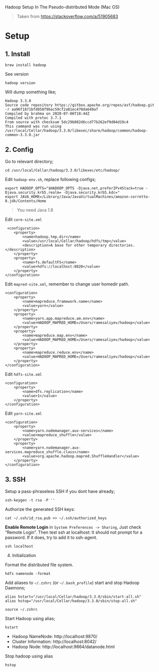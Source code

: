 Hadoop Setup In The Pseudo-distributed Mode (Mac OS)

> Taken from https://stackoverflow.com/a/51905683

# Setup

## 1. Install

```
brew install hadoop
```

See version
```
hadoop version
```
Will dump something like;
```
Hadoop 3.3.0
Source code repository https://gitbox.apache.org/repos/asf/hadoop.git -r aa96f1871bfd858f9bac59cf2a81ec470da649af
Compiled by brahma on 2020-07-06T18:44Z
Compiled with protoc 3.7.1
From source with checksum 5dc29b802d6ccd77b262ef9d04d19c4
This command was run using /usr/local/Cellar/hadoop/3.3.0/libexec/share/hadoop/common/hadoop-common-3.3.0.jar
```

## 2. Config

Go to relevant directory;
```
cd /usr/local/Cellar/hadoop/3.3.0/libexec/etc/hadoop/
```

Edit `hadoop-env.sh`, replace following configs;

```
export HADOOP_OPTS="$HADOOP_OPTS -Djava.net.preferIPv4Stack=true -Djava.security.krb5.realm= -Djava.security.krb5.kdc="
export JAVA_HOME=/Library/Java/JavaVirtualMachines/amazon-corretto-8.jdk/Contents/Home
```

> You need Java 1.8

Edit `core-site.xml`

```
 <configuration>
    <property>
        <name>hadoop.tmp.dir</name>
        <value>/usr/local/Cellar/hadoop/hdfs/tmp</value>
        <description>A base for other temporary directories.</description>
    </property>
    <property>
        <name>fs.defaultFS</name>
        <value>hdfs://localhost:8020</value>
    </property>
</configuration>
```

Edit `mapred-site.xml`, remember to change user homedir path.

```
<configuration>
    <property>
        <name>mapreduce.framework.name</name>
        <value>yarn</value>
    </property>
    <property>
        <name>yarn.app.mapreduce.am.env</name>
        <value>HADOOP_MAPRED_HOME=/Users/ramesaliyev/hadoop</value>
    </property>
    <property>
        <name>mapreduce.map.env</name>
        <value>HADOOP_MAPRED_HOME=/Users/ramesaliyev/hadoop</value>
    </property>
    <property>
        <name>mapreduce.reduce.env</name>
        <value>HADOOP_MAPRED_HOME=/Users/ramesaliyev/hadoop</value>
    </property>
</configuration>
```

Edit `hdfs-site.xml`

```
<configuration>
    <property>
        <name>dfs.replication</name>
        <value>1</value>
    </property>
</configuration> 
```

Edit `yarn-site.xml`

```
<configuration>
    <property>
        <name>yarn.nodemanager.aux-services</name>
        <value>mapreduce_shuffle</value>
    </property>
    <property>
        <name>yarn.nodemanager.aux-services.mapreduce_shuffle.class</name>
        <value>org.apache.hadoop.mapred.ShuffleHandler</value>
    </property>
</configuration>
```

## 3. SSH

Setup a pass-phraseless SSH if you dont have already;
```
ssh-keygen -t rsa -P ''
```

Authorize the generated SSH keys:
```
cat ~/.ssh/id_rsa.pub >> ~/.ssh/authorized_keys
```

**Enable Remote Login** in `System Preferences -> Sharing`, Just check “Remote Login”. Then test ssh at localhost: It should not prompt for a password. If it does, try to add it to ssh-agent. 

```
ssh localhost
```

4. Initialization

Format the distributed file system.

```
hdfs namenode -format
```

Add aliases to `~/.zshrc` (or `~/.bash_profile`) start and stop Hadoop Daemons;

```
alias hstart="/usr/local/Cellar/hadoop/3.3.0/sbin/start-all.sh"
alias hstop="/usr/local/Cellar/hadoop/3.3.0/sbin/stop-all.sh"
```

```
source ~/.zshrc
```

Start Hadoop using alias;
```
hstart
```

- Hadoop NameNode: http://localhost:9870/
- Cluster Information: http://localhost:8042/
- Hadoop Node: http://localhost:9864/datanode.html

Stop hadoop using alias
```
hstop
```